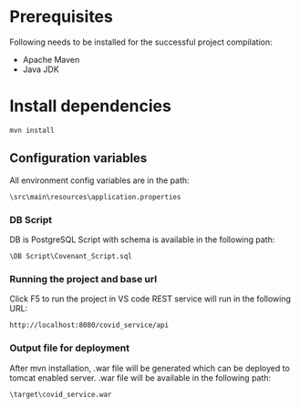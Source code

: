 # Prerequisites
Following needs to be installed for the successful project compilation:
* Apache Maven
* Java JDK


# Install dependencies

```
mvn install
```

## Configuration variables

All environment config variables are in the path:

```
\src\main\resources\application.properties
```

### DB Script

DB is PostgreSQL
Script with schema is available in the following path:

```
\DB Script\Covenant_Script.sql
```

### Running the project and base url

Click F5 to run the project in VS code
REST service will run in the following URL:

```
http://localhost:8080/covid_service/api
```

### Output file for deployment

After mvn installation, .war file will be generated which can be deployed to tomcat enabled server.
.war file will be available in the following path:

```
\target\covid_service.war
```


